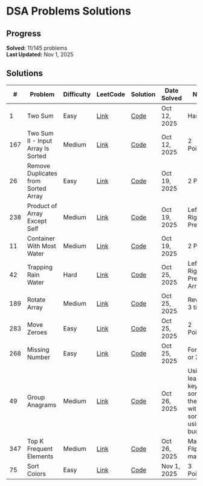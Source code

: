 # DSA Problems Solutions

## Progress
**Solved:** 11/145 problems  
**Last Updated:** Nov 1, 2025

## Solutions

| # | Problem | Difficulty | LeetCode | Solution | Date Solved | Notes |
|---|---------|-----------|----------|----------|-------------|-------|
| 1 | Two Sum | Easy | [Link](https://leetcode.com/problems/two-sum/) | [Code](https://raw.githubusercontent.com/mshirhaan/logicmojo-oct4-2025/main/solutions/Array/1-two-sum.java?raw=true) | Oct 12, 2025 | Hashmap |
| 167 | Two Sum II - Input Array Is Sorted | Medium | [Link](https://leetcode.com/problems/two-sum-ii-input-array-is-sorted/) | [Code](https://raw.githubusercontent.com/mshirhaan/logicmojo-oct4-2025/main/solutions/Array/2-two-sum-ii-input-array-is-sorted.js?raw=true) | Oct 12, 2025 | 2 Pointers |
| 26 | Remove Duplicates from Sorted Array | Easy | [Link](https://leetcode.com/problems/remove-duplicates-from-sorted-array/) | [Code](https://raw.githubusercontent.com/mshirhaan/logicmojo-oct4-2025/main/solutions/Array/3-remove-duplicates-from-sorted-array.js?raw=true) | Oct 19, 2025 | 2 Pointer |
| 238 | Product of Array Except Self | Medium | [Link](https://leetcode.com/problems/product-of-array-except-self/) | [Code](https://raw.githubusercontent.com/mshirhaan/logicmojo-oct4-2025/main/solutions/Array/4-product-of-array-except-self.java?raw=true) | Oct 19, 2025 | Left & Right Prefix |
| 11 | Container With Most Water | Medium | [Link](https://leetcode.com/problems/container-with-most-water/) | [Code](https://raw.githubusercontent.com/mshirhaan/logicmojo-oct4-2025/main/solutions/Array/5-container-with-most-water.java?raw=true) | Oct 19, 2025 | 2 Pointer |
| 42 | Trapping Rain Water | Hard | [Link](https://leetcode.com/problems/trapping-rain-water/) | [Code](https://raw.githubusercontent.com/mshirhaan/logicmojo-oct4-2025/main/solutions/Array/6-trapping-rain-water.js?raw=true) | Oct 25, 2025 | Left Right Prefix Array |
| 189 | Rotate Array | Medium | [Link](https://leetcode.com/problems/rotate-array/) | [Code](https://raw.githubusercontent.com/mshirhaan/logicmojo-oct4-2025/main/solutions/Array/7-rotate-array.js?raw=true) | Oct 25, 2025 | Reverse 3 times  |
| 283 | Move Zeroes | Easy | [Link](https://leetcode.com/problems/move-zeroes/) | [Code](https://raw.githubusercontent.com/mshirhaan/logicmojo-oct4-2025/main/solutions/Array/8-move-zeroes.java?raw=true) | Oct 25, 2025 | 2 Pointers |
| 268 | Missing Number | Easy | [Link](https://leetcode.com/problems/missing-number/) | [Code](https://raw.githubusercontent.com/mshirhaan/logicmojo-oct4-2025/main/solutions/Array/10-missing-number.java?raw=true) | Oct 25, 2025 | Formula or XOR |
| 49 | Group Anagrams | Medium | [Link](https://leetcode.com/problems/group-anagrams/) | [Code](https://raw.githubusercontent.com/mshirhaan/logicmojo-oct4-2025/main/solutions/Array/9-group-anagrams.js?raw=true) | Oct 26, 2025 | Using leader key and sorting, then without sorting using buckets |
| 347 | Top K Frequent Elements | Medium | [Link](https://leetcode.com/problems/top-k-frequent-elements/) | [Code](https://raw.githubusercontent.com/mshirhaan/logicmojo-oct4-2025/main/solutions/Array/11-top-k-frequent-elements.js?raw=true) | Oct 26, 2025 | Map, and Flipped map |
| 75 | Sort Colors | Easy | [Link](https://leetcode.com/problems/sort-colors/) | [Code](https://raw.githubusercontent.com/mshirhaan/logicmojo-oct4-2025/main/solutions/Array/12-sort-colors.js?raw=true) | Nov 1, 2025 | 3 Pointers |
